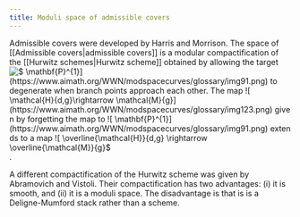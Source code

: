 ```yaml
---
title: Moduli space of admissible covers
---
```


Admissible covers were developed by Harris and Morrison. The space of [[Admissible covers|admissible covers]] is a modular compactification of the [[Hurwitz schemes|Hurwitz scheme]] obtained by allowing the target ![$ \mathbf{P}^{1}$](https://www.aimath.org/WWN/modspacecurves/glossary/img91.png) to degenerate when branch points approach each other. The map ![$ \mathcal{H}_{d,g}\rightarrow \mathcal{M}_{g}$](https://www.aimath.org/WWN/modspacecurves/glossary/img123.png) given by forgetting the map to ![$ \mathbf{P}^{1}$](https://www.aimath.org/WWN/modspacecurves/glossary/img91.png) extends to a map ![$ \overline{\mathcal{H}}_{d,g}
\rightarrow \overline{\mathcal{M}}_{g}$](https://www.aimath.org/WWN/modspacecurves/glossary/img124.png).

A different compactification of the Hurwitz scheme was given by Abramovich and Vistoli. Their compactification has two advantages: (i) it is smooth, and (ii) it is a moduli space. The disadvantage is that is is a Deligne-Mumford stack rather than a scheme.
